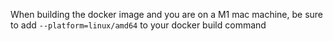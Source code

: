When building the docker image and you are on a M1 mac machine, be sure to add `--platform=linux/amd64` to your docker build command
